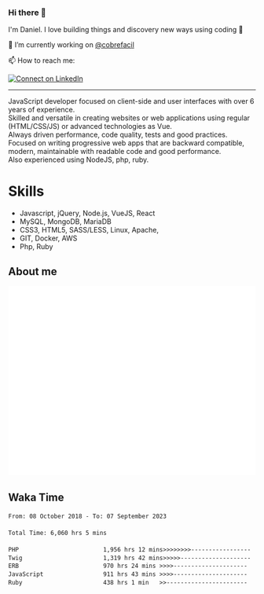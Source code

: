 ### Hi there 👋

I'm Daniel. I love building things and discovery new ways using coding :raised_hands: 

🔭 I’m currently working on [@cobrefacil](https://www.cobrefacil.com.br/)

📫 How to reach me:

[![Connect on LinkedIn](https://img.shields.io/badge/--linkedin?label=LinkedIn&logo=LinkedIn&style=social)](https://www.linkedin.com/in/daniel-cerverizzo/)

---

JavaScript developer focused on client-side and user interfaces with over 6 years of experience.  
Skilled and versatile in creating websites or web applications using regular (HTML/CSS/JS) or advanced technologies as Vue.  
Always driven performance, code quality, tests and good practices.  
 Focused on writing progressive web apps that are backward compatible, modern, maintainable with readable code and good performance.  
Also experienced using NodeJS, php, ruby. 


# Skills

 - Javascript, jQuery, Node.js, VueJS, React
 - MySQL, MongoDB, MariaDB    
 - CSS3, HTML5, SASS/LESS,  Linux, Apache,
 - GIT, Docker, AWS
 - Php, Ruby

## About me

![Metrics](/github-metrics.svg)

## Waka Time

<!--START_SECTION:waka-->

```txt
From: 08 October 2018 - To: 07 September 2023

Total Time: 6,060 hrs 5 mins

PHP                        1,956 hrs 12 mins>>>>>>>>-----------------   32.28 %
Twig                       1,319 hrs 42 mins>>>>>--------------------   21.78 %
ERB                        970 hrs 24 mins >>>>---------------------   16.01 %
JavaScript                 911 hrs 43 mins >>>>---------------------   15.04 %
Ruby                       438 hrs 1 min   >>-----------------------   07.23 %
```

<!--END_SECTION:waka-->

